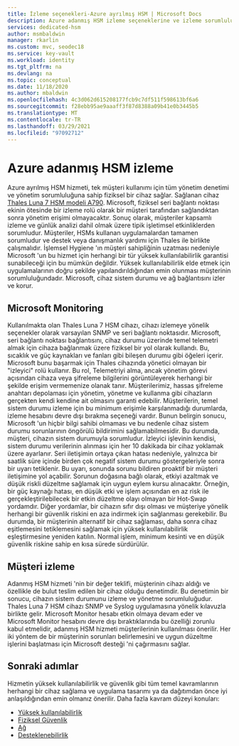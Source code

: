 ```yaml
---
title: İzleme seçenekleri-Azure ayrılmış HSM | Microsoft Docs
description: Azure adanmış HSM izleme seçeneklerine ve izleme sorumluluklarına genel bakış
services: dedicated-hsm
author: msmbaldwin
manager: rkarlin
ms.custom: mvc, seodec18
ms.service: key-vault
ms.workload: identity
ms.tgt_pltfrm: na
ms.devlang: na
ms.topic: conceptual
ms.date: 11/18/2020
ms.author: mbaldwin
ms.openlocfilehash: 4c3d062d615208177fcb9c7df511f598613bf6a6
ms.sourcegitcommit: f28ebb95ae9aaaff3f87d8388a09b41e0b3445b5
ms.translationtype: MT
ms.contentlocale: tr-TR
ms.lasthandoff: 03/29/2021
ms.locfileid: "97092712"
---
```

# <a name="azure-dedicated-hsm-monitoring"></a>Azure adanmış HSM izleme

Azure ayrılmış HSM hizmeti, tek müşteri kullanımı için tüm yönetim denetimi ve yönetim sorumluluğuna sahip fiziksel bir cihaz sağlar. Sağlanan cihaz [Thales Luna 7 HSM modeli A790](https://cpl.thalesgroup.com/encryption/hardware-security-modules/network-hsms).  Microsoft, fiziksel seri bağlantı noktası ekinin ötesinde bir izleme rolü olarak bir müşteri tarafından sağlandıktan sonra yönetim erişimi olmayacaktır. Sonuç olarak, müşteriler kapsamlı izleme ve günlük analizi dahil olmak üzere tipik işletimsel etkinliklerden sorumludur.
Müşteriler, HSMs kullanan uygulamalardan tamamen sorumludur ve destek veya danışmanlık yardımı için Thales ile birlikte çalışmalıdır. İşlemsel Hygiene 'ın müşteri sahipliğinin uzatması nedeniyle Microsoft 'un bu hizmet için herhangi bir tür yüksek kullanılabilirlik garantisi sunabileceği için bu mümkün değildir. Yüksek kullanılabilirlik elde etmek için uygulamalarının doğru şekilde yapılandırıldığından emin olunması müşterinin sorumluluğundadır. Microsoft, cihaz sistem durumu ve ağ bağlantısını izler ve korur.

## <a name="microsoft-monitoring"></a>Microsoft Monitoring

Kullanılmakta olan Thales Luna 7 HSM cihazı, cihazı izlemeye yönelik seçenekler olarak varsayılan SNMP ve seri bağlantı noktasıdır. Microsoft, seri bağlantı noktası bağlantısını, cihaz durumu üzerinde temel telemetri almak için cihaza bağlanmak üzere fiziksel bir yol olarak kullandı. Bu, sıcaklık ve güç kaynakları ve fanları gibi bileşen durumu gibi öğeleri içerir.
Microsoft bunu başarmak için Thales cihazında yönetici olmayan bir "izleyici" rolü kullanır. Bu rol, Telemetriyi alma, ancak yönetim görevi açısından cihaza veya şifreleme bilgilerini görüntüleyerek herhangi bir şekilde erişim vermemenize olanak tanır. Müşterilerimiz, hassas şifreleme anahtarı depolaması için yönetim, yönetme ve kullanma gibi cihazların gerçekten kendi kendine ait olmasını garanti edebilir. Müşterilerin, temel sistem durumu izleme için bu minimum erişimle karşılanmadığı durumlarda, izleme hesabını devre dışı bırakma seçeneği vardır. Bunun belirgin sonucu, Microsoft 'un hiçbir bilgi sahibi olmaması ve bu nedenle cihaz sistem durumu sorunlarının öngörülü bildirimini sağlamabilmesidir. Bu durumda, müşteri, cihazın sistem durumuyla sorumludur.
İzleyici işlevinin kendisi, sistem durumu verilerinin alınması için her 10 dakikada bir cihaz yoklamak üzere ayarlanır. Seri iletişimin ortaya çıkan hatası nedeniyle, yalnızca bir saatlik süre içinde birden çok negatif sistem durumu göstergeleriyle sonra bir uyarı tetiklenir. Bu uyarı, sonunda sorunu bildiren proaktif bir müşteri iletişimine yol açabilir.
Sorunun doğasına bağlı olarak, etkiyi azaltmak ve düşük riskli düzeltme sağlamak için uygun eylem kursu alınacaktır. Örneğin, bir güç kaynağı hatası, en düşük etki ve işlem açısından en az risk ile gerçekleştirilebilecek bir etkin düzeltme olayı olmayan bir Hot-Swap yordamdır. Diğer yordamlar, bir cihazın sıfır dışı olması ve müşteriye yönelik herhangi bir güvenlik riskini en aza indirmek için sağlanması gerekebilir. Bu durumda, bir müşterinin alternatif bir cihaz sağlaması, daha sonra cihaz eşitlemesini tetiklemesini sağlamak için yüksek kullanılabilirlik eşleştirmesine yeniden katılın. Normal işlem, minimum kesinti ve en düşük güvenlik riskine sahip en kısa sürede sürdürülür.  

## <a name="customer-monitoring"></a>Müşteri izleme

Adanmış HSM hizmeti 'nin bir değer teklifi, müşterinin cihazı aldığı ve özellikle de bulut teslim edilen bir cihaz olduğu denetimdir. Bu denetimin bir sonucu, cihazın sistem durumunu izleme ve yönetme sorumluluğudur. Thales Luna 7 HSM cihazı SNMP ve Syslog uygulamasına yönelik kılavuzla birlikte gelir. Microsoft Monitor hesabı etkin olmaya devam eder ve Microsoft Monitor hesabını devre dışı bıraktıklarında bu özelliği zorunlu kabul etmelidir, adanmış HSM hizmeti müşterilerinin kullanılması önerilir.
Her iki yöntem de bir müşterinin sorunları belirlemesini ve uygun düzeltme işlerini başlatması için Microsoft desteği 'ni çağırmasını sağlar.

## <a name="next-steps"></a>Sonraki adımlar

Hizmetin yüksek kullanılabilirlik ve güvenlik gibi tüm temel kavramlarının herhangi bir cihaz sağlama ve uygulama tasarımı ya da dağıtımdan önce iyi anlaşıldığından emin olmanız önerilir. Daha fazla kavram düzeyi konuları:

* [Yüksek kullanılabilirlik](high-availability.md)
* [Fiziksel Güvenlik](physical-security.md)
* [Ağ](networking.md)
* [Desteklenebilirlik](supportability.md)
